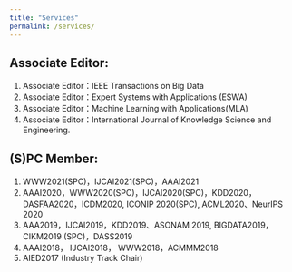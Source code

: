 ```yaml
---
title: "Services"
permalink: /services/
---
```


## Associate Editor:
1.	Associate  Editor：IEEE Transactions on Big Data
2.	Associate  Editor：Expert Systems with Applications (ESWA)
3.	Associate  Editor：Machine Learning with Applications(MLA)
4.	Associate  Editor：International Journal of Knowledge Science and Engineering.


## (S)PC Member:

1.	WWW2021(SPC)，IJCAI2021(SPC)，AAAI2021
2.	AAAI2020，WWW2020(SPC)，IJCAI2020(SPC)，KDD2020，DASFAA2020，ICDM2020, ICONIP 2020(SPC), ACML2020、NeurIPS 2020
3.	AAA2019，IJCAI2019，KDD2019、ASONAM 2019, BIGDATA2019，CIKM2019 (SPC)，DASS2019
4.	AAAI2018， IJCAI2018， WWW2018，ACMMM2018
5.	AIED2017 (Industry Track Chair)

